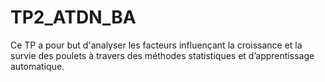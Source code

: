 # TP2_ATDN_BA
Ce TP a pour but d'analyser les facteurs influençant la croissance et la survie des poulets à travers des méthodes statistiques et d’apprentissage automatique.
